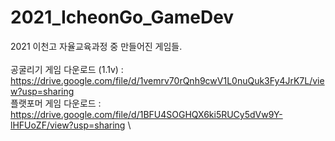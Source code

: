 # 2021_IcheonGo_GameDev

2021 이천고 자율교육과정 중 만들어진 게임들.\
\
공굴리기 게임 다운로드 (1.1v) : https://drive.google.com/file/d/1vemrv70rQnh9cwV1L0nuQuk3Fy4JrK7L/view?usp=sharing \
플랫포머 게임 다운로드 : https://drive.google.com/file/d/1BFU4SOGHQX6ki5RUCy5dVw9Y-lHFUoZF/view?usp=sharing \

